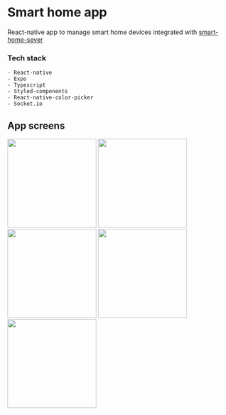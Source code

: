 # Smart home app
  React-native app to manage smart home devices integrated with [smart-home-sever](https://github.com/jonny22094/smart-home-sever)
  
  ### Tech stack
    - React-native
    - Expo
    - Typescript
    - Styled-components
    - React-native-color-picker
    - Socket.io


## App screens

<img src="https://i.imgur.com/Beoge48.png" width="200"/>
<img src="https://i.imgur.com/FsJiasn.png" width="200"/>
<img src="https://i.imgur.com/4cyylSL.png" width="200"/>
<img src="https://i.imgur.com/TBuFMcY.png" width="200"/>
<img src="https://i.imgur.com/OlLX5d4.png" width="200"/>

